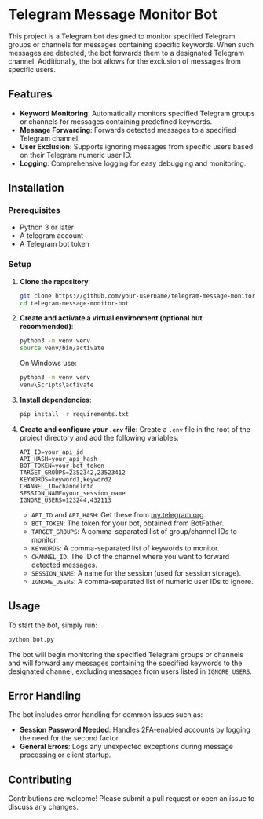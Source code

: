 # Telegram Message Monitor Bot

This project is a Telegram bot designed to monitor specified Telegram groups or channels for messages containing specific keywords. When such messages are detected, the bot forwards them to a designated Telegram channel. Additionally, the bot allows for the exclusion of messages from specific users.

## Features

- **Keyword Monitoring**: Automatically monitors specified Telegram groups or channels for messages containing predefined keywords.
- **Message Forwarding**: Forwards detected messages to a specified Telegram channel.
- **User Exclusion**: Supports ignoring messages from specific users based on their Telegram numeric user ID.
- **Logging**: Comprehensive logging for easy debugging and monitoring.

## Installation

### Prerequisites

- Python 3 or later
- A telegram account
- A Telegram bot token
  
### Setup

1. **Clone the repository**:
   ```bash
   git clone https://github.com/your-username/telegram-message-monitor-bot.git
   cd telegram-message-monitor-bot
   ```
2. **Create and activate a virtual environment (optional but recommended)**:

   ```bash
   python3 -m venv venv
   source venv/bin/activate
   ```
   
   On Windows use:
   ```bash
   python3 -m venv venv
   venv\Scripts\activate
   ```
   

3. **Install dependencies**:
   ```bash
   pip install -r requirements.txt
   ```

4. **Create and configure your `.env` file**:
   Create a `.env` file in the root of the project directory and add the following variables:
   ```plaintext
   API_ID=your_api_id
   API_HASH=your_api_hash
   BOT_TOKEN=your_bot_token
   TARGET_GROUPS=2352342,23523412
   KEYWORDS=keyword1,keyword2
   CHANNEL_ID=channelntc
   SESSION_NAME=your_session_name
   IGNORE_USERS=123244,432113
   ```
   - `API_ID` and `API_HASH`: Get these from [my.telegram.org](https://my.telegram.org).
   - `BOT_TOKEN`: The token for your bot, obtained from BotFather.
   - `TARGET_GROUPS`: A comma-separated list of group/channel IDs to monitor.
   - `KEYWORDS`: A comma-separated list of keywords to monitor.
   - `CHANNEL_ID`: The ID of the channel where you want to forward detected messages.
   - `SESSION_NAME`: A name for the session (used for session storage).
   - `IGNORE_USERS`: A comma-separated list of numeric user IDs to ignore.

## Usage

To start the bot, simply run:

```bash
python bot.py
```

The bot will begin monitoring the specified Telegram groups or channels and will forward any messages containing the specified keywords to the designated channel, excluding messages from users listed in `IGNORE_USERS`.

## Error Handling

The bot includes error handling for common issues such as:

- **Session Password Needed**: Handles 2FA-enabled accounts by logging the need for the second factor.
- **General Errors**: Logs any unexpected exceptions during message processing or client startup.

## Contributing

Contributions are welcome! Please submit a pull request or open an issue to discuss any changes.
